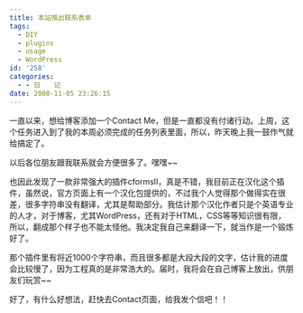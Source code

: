 ```yaml
---
title: 本站推出联系表单
tags:
  - DIY
  - plugins
  - usage
  - WordPress
id: '258'
categories:
  - - 日　　记
date: 2008-11-05 23:26:15
---
```


一直以来，想给博客添加一个Contact Me，但是一直都没有付诸行动。上周，这个任务进入到了我的本周必须完成的任务列表里面，所以，昨天晚上我一鼓作气就给搞定了。

以后各位朋友跟我联系就会方便很多了。嘿嘿~~

也因此发现了一款非常强大的插件cformsII，真是不错，我目前正在汉化这个插件，虽然说，官方页面上有一个汉化包提供的，不过我个人觉得那个做得实在很差，很多字符串没有翻译，尤其是帮助部分。我估计那个汉化作者只是个英语专业的人才，对于博客，尤其WordPress，还有对于HTML，CSS等等知识很有限，所以，翻成那个样子也不能太怪他。我决定我自己来翻译一下，就当作是一个锻炼好了。

那个插件里有将近1000个字符串，而且很多都是大段大段的文字，估计我的进度会比较慢了，因为工程真的是非常浩大的。届时，我将会在自己博客上放出，供朋友们玩赏~~

好了，有什么好想法，赶快去Contact页面，给我发个信吧！！